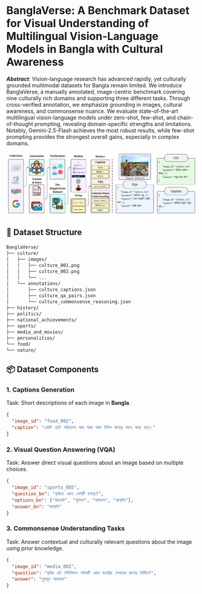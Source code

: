 # BanglaVerse: A Benchmark Dataset for Visual Understanding of Multilingual Vision-Language Models in Bangla with Cultural Awareness

_**Abstract**_: Vision-language research has advanced rapidly, yet culturally grounded multimodal datasets for Bangla remain limited. We introduce BanglaVerse, a manually annotated, image-centric benchmark covering nine culturally rich domains and supporting three different tasks. Through cross-verified annotation, we emphasize grounding in images, cultural awareness, and commonsense nuance. We evaluate state-of-the-art multilingual vision-language models under zero-shot, few-shot, and chain-of-thought prompting, revealing domain-specific strengths and limitations. Notably, Gemini-2.5-Flash achieves the most robust results, while few-shot prompting provides the strongest overall gains, especially in complex domains. 

<p align="center">
  <img src="assets/methodology.png" alt="Methodology Diagram"/>
</p>

## 📂 Dataset Structure

```
BanglaVerse/
├── culture/
│   ├── images/
│   │   ├── culture_001.png
│   │   ├── culture_002.png
│   │   └── ...
│   └── annotations/
│       ├── culture_captions.json
│       ├── culture_qa_pairs.json
│       └── culture_commonsense_reasoning.json
├── history/
├── politics/
├── national_achievements/
├── sports/
├── media_and_movies/
├── personalities/
└── food/
└── nature/
```

## 📦 Dataset Components

### 1. Captions Generation

Task: Short descriptions of each image in **Bangla**.

```json
{
  "image_id": "food_002",
  "caption": "একটি প্লেটে পরিবেশন করা গরম গরম ইলিশ মাছের সাথে পান্তা ভাত।"
}
```

### 2. Visual Question Answering (VQA)

Task: Answer direct visual questions about an image based on multiple choices.

```json
{
  "image_id": "sports_005",
  "question_bn": "ছবিতে কোন খেলাটি চলছে?",
  "options_bn": ["ক্রিকেট", "ফুটবল", "হ্যান্ডবল", "কাবাডি"],
  "answer_bn": "কাবাডি"
}
```

### 3. Commonsense Understanding Tasks

Task: Answer contextual and culturally relevant questions about the image using prior knowledge.

```json
{
  "image_id": "media_002",
  "question": "ছবির এই টেলিভিশন নাটকটি কোন জনপ্রিয় লেখকের রচনায় নির্মিত?",
  "answer": "হুমায়ূন আহমেদ"
}
```

